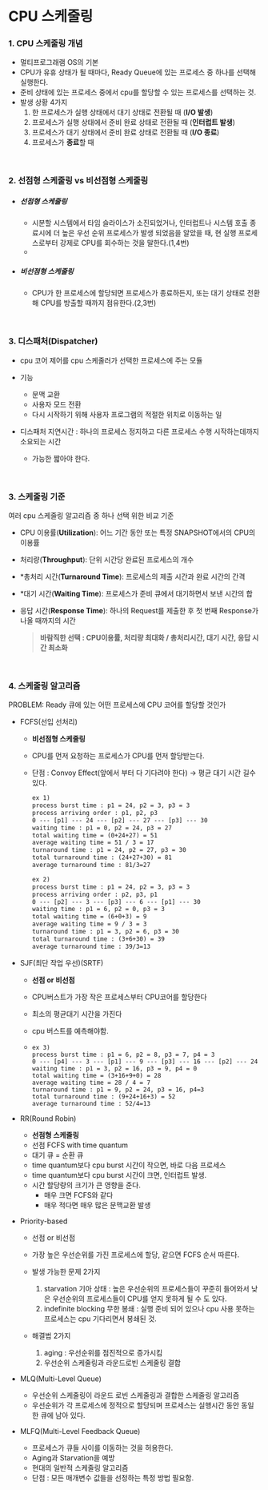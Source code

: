 # CPU 스케줄링

### 1. CPU 스케줄링  개념

* 멀티프로그래램 OS의 기본
* CPU가 유휴 상태가 될 때마다, Ready Queue에 있는 프로세스 중 하나를 선택해 실행한다.
* 준비 상태에 있는 프로세스 중에서 cpu를 할당할 수 있는 프로세스를 선택하는 것. 
* 발생 상황 4가지
  1) 한 프로세스가 실행 상태에서 대기 상태로 전환될 때 (**I/O 발생**)
  2) 프로세스가 실행 상태에서 준비 완료 상태로 전환될 때 (**인터럽트 발생**)
  3) 프로세스가 대기 상태에서 준비 완료 상태로 전환될 때 (**I/O 종료**)
  4) 프로세스가 **종료**할 때

<br/>

### 2. 선점형 스케줄링 vs 비선점형 스케줄링

- ##### 선점형 스케줄링

  - 시분할 시스템에서 타임 슬라이스가 소진되었거나, 인터럽트나 시스템 호출 종료시에 더 높은 우선 순위 프로세스가 발생 되었음을 알았을 때, 현 실행 프로세스로부터 강제로 CPU를 회수하는 것을 말한다.(1,4번)
  - 

- ##### 비선점형 스케줄링

  - CPU가 한 프로세스에 할당되면 프로세스가 종료하든지, 또는 대기 상태로 전환해 CPU를 방출할 때까지 점유한다.(2,3번)

<br/>

### 3. 디스패처(Dispatcher)

* cpu 코어 제어를 cpu 스케줄러가 선택한 프로세스에 주는 모듈

* 기능

  * 문맥 교환
  * 사용자 모드 전환
  * 다시 시작하기 위해 사용자 프로그램의 적절한 위치로 이동하는 일

* 디스패처 지연시간 : 하나의 프로세스 정지하고 다른 프로세스 수행 시작하는데까지 소요되는 시간

  * 가능한 짧아야 한다.

    


<br/>

### 3. 스케줄링 기준

여러 cpu 스케줄링 알고리즘 중 하나 선택 위한 비교 기준

- CPU 이용률(**Utilization**): 어느 기간 동안 또는 특정 SNAPSHOT에서의 CPU의 이용률

- 처리량(**Throughput**): 단위 시간당 완료된 프로세스의 개수

- *총처리 시간(**Turnaround Time**): 프로세스의 제출 시간과 완료 시간의 간격

- *대기 시간(**Waiting Time**): 프로세스가 준비 큐에서 대기하면서 보낸 시간의 합

- 응답 시간(**Response Time**): 하나의 Request를 제출한 후 첫 번째 Response가 나올 때까지의 시간

  > **바람직한 선택 : CPU이용률, 처리량 최대화 / 총처리시간, 대기 시간, 응답 시간 최소화**

<br/>

### 4. 스케줄링 알고리즘

PROBLEM: Ready 큐에 있는 어떤 프로세스에 CPU 코어를 할당할 것인가

* FCFS(선입 선처리)

  * **비선점형 스케줄링**

  * CPU를 먼저 요청하는 프로세스가 CPU를 먼저 할당받는다.

  * 단점 : Convoy Effect(앞에서 부터 다 기다려야 한다) -> 평균 대기 시간 길수있다.

    ```tex
    ex 1)
    process burst time : p1 = 24, p2 = 3, p3 = 3
    process arriving order : p1, p2, p3
    0 --- [p1] --- 24 --- [p2] --- 27 --- [p3] --- 30
    waiting time : p1 = 0, p2 = 24, p3 = 27
    total waiting time = (0+24+27) = 51
    average waiting time = 51 / 3 = 17
    turnaround time : p1 = 24, p2 = 27, p3 = 30
    total turnaround time : (24+27+30) = 81
    average turnaround time : 81/3=27
    
    ```

    ```tex
    ex 2)
    process burst time : p1 = 24, p2 = 3, p3 = 3
    process arriving order : p2, p3, p1
    0 --- [p2] --- 3 --- [p3] --- 6 --- [p1] --- 30
    waiting time : p1 = 6, p2 = 0, p3 = 3
    total waiting time = (6+0+3) = 9
    average waiting time = 9 / 3 = 3
    turnaround time : p1 = 3, p2 = 6, p3 = 30
    total turnaround time : (3+6+30) = 39
    average turnaround time : 39/3=13
    
    ```

    

* SJF(최단 작업 우선)(SRTF)

  * **선점 or 비선점**

  * CPU버스트가 가장 작은 프로세스부터 CPU코어를 할당한다

  * 최소의 평균대기 시간을 가진다

  * cpu 버스트를 예측해야함.

  * ```
    ex 3)
    process burst time : p1 = 6, p2 = 8, p3 = 7, p4 = 3
    0 --- [p4] --- 3 --- [p1] --- 9 --- [p3] --- 16 --- [p2] --- 24
    waiting time : p1 = 3, p2 = 16, p3 = 9, p4 = 0
    total waiting time = (3+16+9+0) = 28
    average waiting time = 28 / 4 = 7
    turnaround time : p1 = 9, p2 = 24, p3 = 16, p4=3
    total turnaround time : (9+24+16+3) = 52
    average turnaround time : 52/4=13
    
    ```

    

* RR(Round Robin)

  * **선점형 스케줄링**
  * 선점 FCFS with time quantum
  * 대기 큐 = 순환 큐
  * time quantum보다 cpu burst 시간이 작으면, 바로 다음 프로세스
  * time quantum보다 cpu burst 시간이 크면, 인터럽트 발생.
  * 시간 할당량의 크기가 큰 영향을 준다.
    * 매우 크면 FCFS와 같다
    * 매우 적다면 매우 많은 문맥교환 발생

* Priority-based

  * 선점 or 비선점

  * 가장 높은 우선순위를 가진 프로세스에 할당, 같으면 FCFS 순서 따른다.

  * 발생 가능한 문제 2가지

    1. starvation 기아 상태 : 높은 우선순위의 프로세스들이 꾸준히 들어와서 낮은 우선순위의 프로세스들이 CPU를 얻지 못하게 될 수 도 있다. 
    2. indefinite blocking 무한 봉쇄 : 실행 준비 되어 있으나 cpu 사용 못하는 프로세스는 cpu 기다리면서 봉쇄된 것.

  * 해결법 2가지

    1. aging : 우선순위를 점진적으로 증가시킴
    2. 우선순위 스케줄링과 라운드로빈 스케줄링 결합

    

* MLQ(Multi-Level Queue)

  * 우선순위 스케줄링이 라운드 로빈 스케줄링과 결합한 스케줄링 알고리즘
  * 우선순위가 각 프로세스에 정적으로 할당되며 프로세스는 실행시간 동안 동일한 큐에 남아 있다.

* MLFQ(Multi-Level Feedback Queue)

  * 프로세스가 큐들 사이를 이동하는 것을 허용한다.
  * Aging과 Starvation을 예방
  * 현대의 일반적 스케줄링 알고리즘
  * 단점 : 모든 매개변수 값들을 선정하는 특정 방법 필요함.


<br/>


